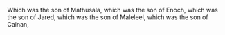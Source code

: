Which was the son of Mathusala, which was the son of Enoch, which was the son of Jared, which was the son of Maleleel, which was the son of Cainan,
